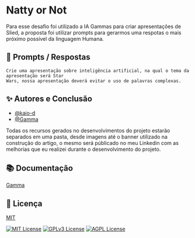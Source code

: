 
# Natty or Not

Para esse desafio foi utilizado a IA Gammas para criar apresentações de Slied, a proposta foi utilizar prompts para gerarmos uma respotas o mais próximo possível da linguagem Humana.

## 🧠 Prompts / Respostas

```
Crie uma apresentação sobre inteligência artificial, na qual o tema da apresentação será Star 
Wars, nossa apresentação deverá evitar o uso de palavras complexas.

```


## ✨ Autores e Conclusão

- [@kaio-d](https://github.com/kaio-d)
- [@Gamma](https://gamma.app/)


Todas os recursos gerados no desenvolvimentos do projeto estarão separados em uma pasta, desde imagens até o banner utilizado na construção do artigo, o mesmo será públicado no meu Linkedin com as melhorias que eu realizei durante o desenvolvimento do projeto.
## 📚 Documentação

[Gamma](https://gamma.app/inspiration)


## 📝 Licença

[MIT](https://choosealicense.com/licenses/mit/)


[![MIT License](https://img.shields.io/badge/License-MIT-green.svg)](https://choosealicense.com/licenses/mit/)
[![GPLv3 License](https://img.shields.io/badge/License-GPL%20v3-yellow.svg)](https://opensource.org/licenses/)
[![AGPL License](https://img.shields.io/badge/license-AGPL-blue.svg)](http://www.gnu.org/licenses/agpl-3.0)

